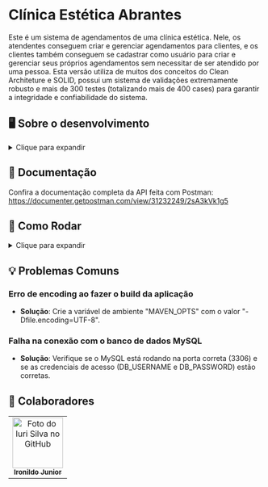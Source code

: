# Clínica Estética Abrantes

Este é um sistema de agendamentos de uma clínica estética. Nele, os atendentes conseguem criar e gerenciar agendamentos para clientes, e os clientes também conseguem se cadastrar como usuário para criar e gerenciar seus próprios agendamentos sem necessitar de ser atendido por uma pessoa. Esta versão utiliza de muitos dos conceitos do Clean Architeture e SOLID, possui um sistema de validações extremamente robusto e mais de 300 testes (totalizando mais de 400 cases) para garantir a integridade e confiabilidade do sistema.

## 🖥️ Sobre o desenvolvimento
<details>
<summary>Clique para expandir</summary>

<br>

Este projeto foi iniciado pelo meu colega [Ironildo Junior](https://github.com/JIJunior22), onde ele fez todo o levantamento de requisitos do projeto com a proprietária de uma clínica estética. Após as reuniões de requisitos, ele modelou e criou toda a base do sistema, definindo as entidades e seus mapeamentos, e as regras de negócio base. Após isso, eu entrei para o projeto como colaborador, somando com qualidade e código em geral. Fizemos reuniões entre nós e reuniões com o cliente, que resultaram em diversos ajustes, melhorias e novas ideias para o projeto. Cada um desenvolveu a sua própria versão do sistema por uma questão de exercício, mas ambos contribuem para o projeto do outro.


### 🧰 Tecnologias

- SpringBoot
- JWT
- MySQL
- Postman


</details>



## 📖 Documentação
Confira a documentação completa da API feita com Postman: https://documenter.getpostman.com/view/31232249/2sA3kVk1g5

## 🚀 Como Rodar
<details>
<summary>Clique para expandir</summary>

### 📋 Pré-requisitos

- Java 17
- Banco de dados MySQL

### 📦 Instalando

- Clone o projeto com o comando `git clone link_do_github` ou baixe o zip pelo Github
- Entre no diretório principal do projeto e execute: 
    * Para Linux: `./mvnw clean install`
    * Para Windows: `mvnw.cmd clean install`
    * Caso já possua Maven instalado: `mvn clean install`
    * Caso queira pular os testes, adicione após **"install"** o comando: `-DskipTests`

### 🔎 Detalhes

A aplicação está configurada para se conectar ao MySQL pela porta 3306.

### 🌍 Variáveis de ambiente:

#### Banco de dados
- `DB_USERNAME`: valor padrão **root**
- `DB_PASSWORD`: valor padrão **root**

#### Segurança
- `JWT_SECRET`: segredo utilizado na geração de um token JWT. Valor padrão **my-secret-key**

#### Usuário ADMIN
- `ADMIN_USERNAME`: login do usuário, valor padrão **root**
- `ADMIN_PASSWORD`: senha do usuário, valor padrão **rooT@34923**

##### Essas configurações também podem ser alteradas no `application.properties`.

### 🌐 Deploy

O app empacotado pode ser encontrado no diretório `/target` após seguir o procedimento de instalação.

Use o comando `java -jar nome_do_jar` para rodar a aplicação.

</details>

## 💡 Problemas Comuns

### Erro de encoding ao fazer o build da aplicação
- **Solução**: Crie a variável de ambiente "MAVEN_OPTS" com o valor "-Dfile.encoding=UTF-8".

### Falha na conexão com o banco de dados MySQL
- **Solução**: Verifique se o MySQL está rodando na porta correta (3306) e se as credenciais de acesso (DB_USERNAME e DB_PASSWORD) estão corretas.


## 🤝 Colaboradores
<table>
  <tr>
    <td align="center">
      <a href="#" title="defina o titulo do link">
        <img src="https://avatars.githubusercontent.com/u/108276322?v=4" width="100px;" alt="Foto do Iuri Silva no GitHub"/><br>
        <sub>
          <b>Ironildo Junior</b>
        </sub>
      </a>
    </td>
  </tr>
</table>